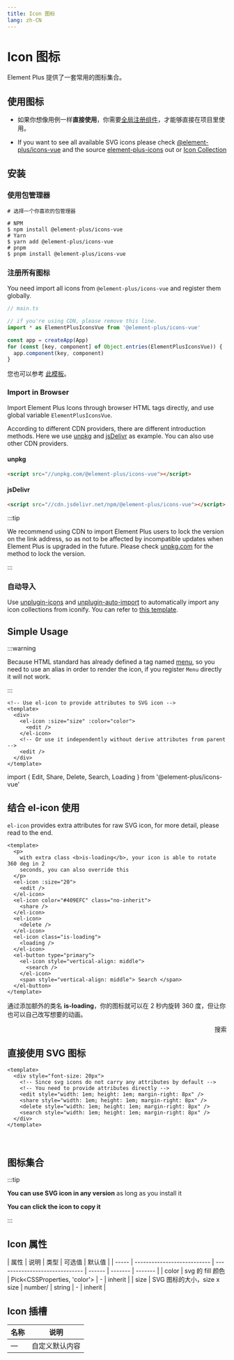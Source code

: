 ```yaml
---
title: Icon 图标
lang: zh-CN
---
```


# Icon 图标

Element Plus 提供了一套常用的图标集合。

## 使用图标

- 如果你想像用例一样**直接使用**，你需要[全局注册组件](https://v3.vuejs.org/guide/component-registration.html#global-registration)，才能够直接在项目里使用。

- If you want to see all available SVG icons please check [@element-plus/icons-vue](https://unpkg.com/browse/@element-plus/icons-vue@latest/dist/es/) and the source [element-plus-icons](https://github.com/element-plus/element-plus-icons) out or [Icon Collection](#icon-collection)

## 安装

### 使用包管理器

```shell
# 选择一个你喜欢的包管理器

# NPM
$ npm install @element-plus/icons-vue
# Yarn
$ yarn add @element-plus/icons-vue
# pnpm
$ pnpm install @element-plus/icons-vue
```

### 注册所有图标

You need import all icons from `@element-plus/icons-vue` and register them globally.

```ts
// main.ts

// if you're using CDN, please remove this line.
import * as ElementPlusIconsVue from '@element-plus/icons-vue'

const app = createApp(App)
for (const [key, component] of Object.entries(ElementPlusIconsVue)) {
  app.component(key, component)
}
```

您也可以参考 [此模板](https://codepen.io/sxzz/pen/xxpvdrg)。

### Import in Browser

Import Element Plus Icons through browser HTML tags directly, and use global variable `ElementPlusIconsVue`.

According to different CDN providers, there are different introduction methods. Here we use [unpkg](https://unpkg.com) and [jsDelivr](https://jsdelivr.com) as example. You can also use other CDN providers.

#### unpkg

```html
<script src="//unpkg.com/@element-plus/icons-vue"></script>
```

#### jsDelivr

```html
<script src="//cdn.jsdelivr.net/npm/@element-plus/icons-vue"></script>
```

:::tip

We recommend using CDN to import Element Plus users to lock the version on the link address, so as not to be affected by incompatible updates when Element Plus is upgraded in the future. Please check [unpkg.com](https://unpkg.com) for the method to lock the version.

:::

### 自动导入

Use [unplugin-icons](https://github.com/antfu/unplugin-icons) and [unplugin-auto-import](https://github.com/antfu/unplugin-auto-import) to automatically import any icon collections from iconify. You can refer to [this template](https://github.com/sxzz/element-plus-best-practices/blob/db2dfc983ccda5570033a0ac608a1bd9d9a7f658/vite.config.ts#L21-L58).

## Simple Usage

:::warning

Because HTML standard has already defined a tag named [menu](https://developer.mozilla.org/en-US/docs/Web/HTML/Element/menu), so you need to use an alias in order to render the icon, if you register `Menu` directly it will not work.

:::

```vue
<!-- Use el-icon to provide attributes to SVG icon -->
<template>
  <div>
    <el-icon :size="size" :color="color">
      <edit />
    </el-icon>
    <!-- Or use it independently without derive attributes from parent -->
    <edit />
  </div>
</template>
```

<vp-script setup>
import { Edit, Share, Delete, Search, Loading } from '@element-plus/icons-vue'
</vp-script>

<ElRow>
  <div>
    <ElIcon :size="30">
      <Edit />
    </ElIcon>
    <Edit />
  </div>
</ElRow>

## 结合 el-icon 使用

`el-icon` provides extra attributes for raw SVG icon, for more detail, please read to the end.

```vue
<template>
  <p>
    with extra class <b>is-loading</b>, your icon is able to rotate 360 deg in 2
    seconds, you can also override this
  </p>
  <el-icon :size="20">
    <edit />
  </el-icon>
  <el-icon color="#409EFC" class="no-inherit">
    <share />
  </el-icon>
  <el-icon>
    <delete />
  </el-icon>
  <el-icon class="is-loading">
    <loading />
  </el-icon>
  <el-button type="primary">
    <el-icon style="vertical-align: middle">
      <search />
    </el-icon>
    <span style="vertical-align: middle"> Search </span>
  </el-button>
</template>
```

<ElRow>
  <p>
    通过添加额外的类名 <b>is-loading</b>，你的图标就可以在 2 秒内旋转 360 度，但让你也可以自己改写想要的动画。
  </p>
  <div style="display: flex; align-items: center; justify-content: space-between; width: 100%;">
    <ElIcon :size="20">
      <Edit />
    </ElIcon>
    <ElIcon color="#409EFC" class="no-inherit">
      <Share />
    </ElIcon>
    <ElIcon>
      <Delete />
    </ElIcon>
    <ElIcon class="is-loading">
      <Loading />
    </ElIcon>
    <ElButton type="primary">
      <ElIcon style="vertical-align: middle; color: #fff;">
        <Search />
      </ElIcon>
      <span style="vertical-align: middle;">搜索</span>
    </ElButton>
  </div>
</ElRow>

## 直接使用 SVG 图标

```vue
<template>
  <div style="font-size: 20px">
    <!-- Since svg icons do not carry any attributes by default -->
    <!-- You need to provide attributes directly -->
    <edit style="width: 1em; height: 1em; margin-right: 8px" />
    <share style="width: 1em; height: 1em; margin-right: 8px" />
    <delete style="width: 1em; height: 1em; margin-right: 8px" />
    <search style="width: 1em; height: 1em; margin-right: 8px" />
  </div>
</template>
```

<ElRow>
  <div style="font-size: 20px;">
    <!-- Since svg icons do not carry any attributes by default -->
    <!-- You need to provide attributes directly -->
    <Edit style="width: 1em; height: 1em; margin-right: 8px;" />
    <Share style="width: 1em; height: 1em; margin-right: 8px;" />
    <Delete style="width: 1em; height: 1em; margin-right: 8px;" />
    <Search style="width: 1em; height: 1em; margin-right: 8px;" />
  </div>
</ElRow>

## 图标集合

:::tip

**You can use SVG icon in any version** as long as you install it

**You can click the icon to copy it**

:::

<IconList />

## Icon 属性

| 属性  | 说明                        | 类型                           | 可选值 | 默认值  |
| ----- | --------------------------- | ------------------------------ | ------ | ------- | ------- |
| color | svg 的 fill 颜色            | Pick\<CSSProperties, 'color'\> | -      | inherit |
| size  | SVG 图标的大小，size x size | number/                        | string | -       | inherit |

## Icon 插槽

| 名称 | 说明           |
| ---- | -------------- |
| —    | 自定义默认内容 |
